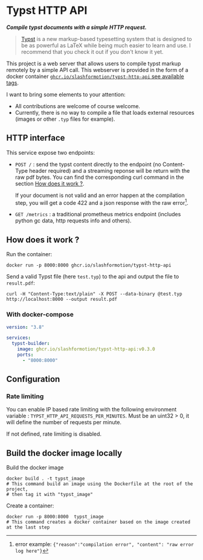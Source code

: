 # Typst HTTP API

***Compile typst documents with a simple HTTP request.***

<!-- This sentence is from the typst repo -->
> [Typst](https://github.com/typst/typst) is a new markup-based typesetting system
> that is designed to be as powerful as LaTeX while being much easier to learn and use.
I recommend that you check it out if you don't know it yet.

This project is a web server that allows users to compile typst markup remotely by a simple API call.
This webserver is provided in the form of a docker container [`ghcr.io/slashformotion/typst-http-api` see available tags](https://github.com/slashformotion/typst-http-api/pkgs/container/typst-http-api).

I want to bring some elements to your attention:

- All contributions are welcome of course welcome.
- Currently, there is no way to compile a file that loads external resources (images or other `.typ` files for example).

## HTTP interface

This service expose two endpoints:

- `POST /` : send the typst content directly to the endpoint (no Content-Type header required) and a streaming reponse will be return with the raw pdf bytes. You can find the corresponding curl command in the section [How does it work ?](#how-does-it-work-).
  
  If your document is not valid and an error happen at the compilation step, you will get a code 422 and a json response with the raw error[^1].
  
- `GET /metrics` : a traditional prometheus metrics endpoint (includes python gc data, http requests info and others).

## How does it work ?

Run the container:

```shell
docker run -p 8000:8000 ghcr.io/slashformotion/typst-http-api
```

Send a valid Typst file (here `test.typ`) to  the api and output the file to `result.pdf`:

```shell
curl -H "Content-Type:text/plain" -X POST --data-binary @test.typ  http://localhost:8000 --output result.pdf
```

### With docker-compose

```yml
version: "3.8"

services:
  typst-builder:
    image: ghcr.io/slashformotion/typst-http-api:v0.3.0
    ports:
      - "8000:8000"
```

## Configuration

### Rate limiting

You can enable IP based rate limiting with the following environment variable : `TYPST_HTTP_API_REQUESTS_PER_MINUTES`. Must be an uint32 > 0, it will define the number of requests per minute.

If not defined, rate limiting is disabled.

## Build the docker image locally

Build the docker image

```shell
docker build . -t typst_image
# This command build an image using the Dockerfile at the root of the project,
# then tag it with "typst_image"
```

Create a container:

```shell
docker run -p 8000:8000  typst_image
# This command creates a docker container based on the image created at the last step
```

[^1]: error example: `{"reason":"compilation error", "content": "raw error log here"}`
